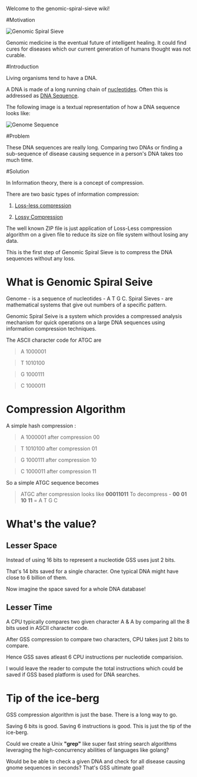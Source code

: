 Welcome to the genomic-spiral-sieve wiki!

#Motivation

![Genomic Spiral Sieve](http://4.bp.blogspot.com/-RW9YrT1B10M/VCEEzAJAFLI/AAAAAAAARKY/QS0XsPCCZYY/s1600/human%2Bdna%2Bsequence.jpg)

Genomic medicine is the eventual future of intelligent healing. It could find cures for diseases which our current generation of humans thought was not curable.

#Introduction

Living organisms tend to have a DNA.

A DNA is made of a long running chain of [nucleotides](http://en.wikipedia.org/wiki/Nucleotide). Often this is addressed as [DNA Sequence](http://en.wikipedia.org/wiki/Nucleic_acid_sequence).

The following image is a textual representation of how a DNA sequence looks like:

![Genome Sequence](http://1.bp.blogspot.com/-u3eFlcCjKEk/VAnEQC7kb5I/AAAAAAAARJI/P50usFLeSoQ/s1600/DNA_sequences.gif)

#Problem

These DNA sequences are really long. Comparing two DNAs or finding a sub-sequence of disease causing sequence in a person's DNA takes too much time.

#Solution

In Information theory, there is a concept of compression.

There are two basic types of information compression:

1. [Loss-less compression](https://en.wikipedia.org/wiki/Lossless_compression)

1. [Lossy Compression](http://en.wikipedia.org/wiki/Lossy_compression)

The well known ZIP file is just application of Loss-Less compression algorithm on a given file to reduce its size on file system without losing any data.

This is the first step of Genomic Spiral Sieve is to compress the DNA sequences without any loss.

# What is Genomic Spiral Seive

Genome - is a sequence of nucleotides - A T G C.
Spiral Sieves - are mathematical systems that give out numbers of a specific pattern.

Genomic Spiral Seive is a system which provides a compressed analysis mechanism for quick operations on a large DNA sequences using information compression techniques.

The ASCII character code for ATGC are

> A 1000001

> T 1010100

> G 1000111

> C 1000011


# Compression Algorithm

A simple hash compression :

> A 1000001 after compression 00

> T 1010100 after compression 01 

> G 1000111 after compression 10

> C 1000011 after compression 11


So a simple ATGC sequence becomes

> ATGC after compression looks like **00011011**
> To decompress - **00** **01** **10** **11** = A T G C 

# What's the value?

## Lesser Space

Instead of using 16 bits to represent a nucleotide GSS uses just 2 bits.

That's 14 bits saved for a single character. One typical DNA might have close to 6 billion of them.

Now imagine the space saved for a whole DNA database!

## Lesser Time

A CPU typically compares two given character A & A by comparing all the 8 bits used in ASCII character code. 

After GSS compression to compare two characters, CPU takes just 2 bits to compare. 

Hence GSS saves atleast 6 CPU instructions per nucleotide comparision.

I would leave the reader to compute the total instructions which could be saved if GSS based platform is used for DNA searches.

# Tip of the ice-berg

GSS compression algorithm is just the base. There is a long way to go.

Saving 6 bits is good. Saving 6 instructions is good. This is just the tip of the ice-berg.

Could we create a Unix **"grep"** like super fast string search algorithms leveraging the high-concurrency abilities of languages like golang? 

Would be be able to check a given DNA and check for all disease causing gnome sequences in seconds? That's GSS ultimate goal!
